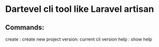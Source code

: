 # Dartevel cli tool like Laravel artisan


## Commands:

create : create new project
version: current cli version
help : show help


